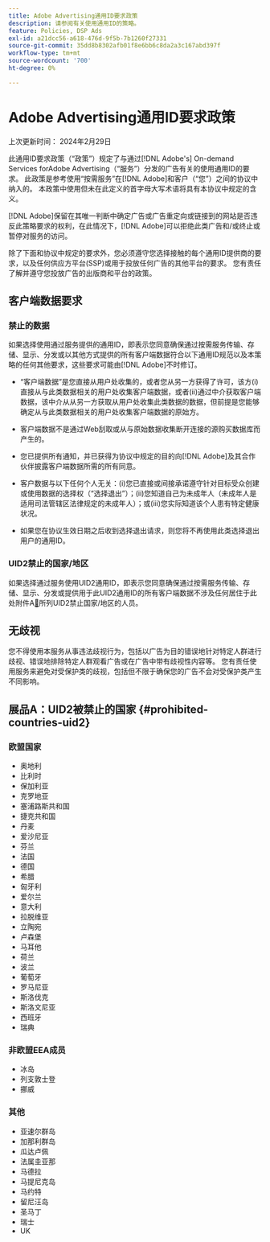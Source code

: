 ```yaml
---
title: Adobe Advertising通用ID要求政策
description: 请参阅有关使用通用ID的策略。
feature: Policies, DSP Ads
exl-id: a21dcc56-a618-476d-9f5b-7b1260f27331
source-git-commit: 35dd8b8302afb01f8e6bb6c8da2a3c167abd397f
workflow-type: tm+mt
source-wordcount: '700'
ht-degree: 0%

---
```


# Adobe Advertising通用ID要求政策

上次更新时间： 2024年2月29日

此通用ID要求政策（“政策”）规定了与通过[!DNL Adobe's] On-demand Services forAdobe Advertising（“服务”）分发的广告有关的使用通用ID的要求。 此政策是参考使用“按需服务”在[!DNL Adobe]和客户（“您”）之间的协议中纳入的。 本政策中使用但未在此定义的首字母大写术语将具有本协议中规定的含义。

[!DNL Adobe]保留在其唯一判断中确定广告或广告重定向或链接到的网站是否违反此策略要求的权利，在此情况下，[!DNL Adobe]可以拒绝此类广告和/或终止或暂停对服务的访问。

除了下面和协议中规定的要求外，您必须遵守您选择接触的每个通用ID提供商的要求，以及任何供应方平台(SSP)或用于投放任何广告的其他平台的要求。 您有责任了解并遵守您投放广告的出版商和平台的政策。

## 客户端数据要求

### 禁止的数据

如果选择使用通过服务提供的通用ID，即表示您同意确保通过按需服务传输、存储、显示、分发或以其他方式提供的所有客户端数据符合以下通用ID规范以及本策略的任何其他要求，这些要求可能由[!DNL Adobe]不时修订。

* “客户端数据”是您直接从用户处收集的，或者您从另一方获得了许可，该方(i)直接从与此类数据相关的用户处收集客户端数据，或者(ii)通过中介获取客户端数据，该中介从从另一方获取从用户处收集此类数据的数据，但前提是您能够确定从与此类数据相关的用户处收集客户端数据的原始方。

* 客户端数据不是通过Web刮取或从与原始数据收集断开连接的源购买数据库而产生的。

* 您已提供所有通知，并已获得为协议中规定的目的向[!DNL Adobe]及其合作伙伴披露客户端数据所需的所有同意。

* 客户数据与以下任何个人无关：(i)您已直接或间接承诺遵守针对目标受众创建或使用数据的选择权（“选择退出”）；(ii)您知道自己为未成年人（未成年人是适用司法管辖区法律规定的未成年人）；或(iii)您实际知道该个人患有特定健康状况。

* 如果您在协议生效日期之后收到选择退出请求，则您将不再使用此类选择退出用户的通用ID。

### UID2禁止的国家/地区

如果选择通过服务使用UID2通用ID，即表示您同意确保通过按需服务传输、存储、显示、分发或提供用于此UID2通用ID的所有客户端数据不涉及任何居住于此处附件A[&#128279;](#prohibited-countries-uid2)所列UID2禁止国家/地区的人员。

## 无歧视

您不得使用本服务从事违法歧视行为，包括以广告为目的错误地针对特定人群进行歧视、错误地排除特定人群观看广告或在广告中带有歧视性内容等。 您有责任使用服务来避免对受保护类的歧视，包括但不限于确保您的广告不会对受保护类产生不同影响。

## 展品A：UID2被禁止的国家 {#prohibited-countries-uid2}

### 欧盟国家

* 奥地利
* 比利时
* 保加利亚
* 克罗地亚
* 塞浦路斯共和国
* 捷克共和国
* 丹麦
* 爱沙尼亚
* 芬兰
* 法国
* 德国
* 希腊
* 匈牙利
* 爱尔兰
* 意大利
* 拉脱维亚
* 立陶宛
* 卢森堡
* 马耳他
* 荷兰
* 波兰
* 葡萄牙
* 罗马尼亚
* 斯洛伐克
* 斯洛文尼亚
* 西班牙
* 瑞典

### 非欧盟EEA成员

* 冰岛
* 列支敦士登
* 挪威

### 其他

* 亚速尔群岛
* 加那利群岛
* 瓜达卢佩
* 法属圭亚那
* 马德拉
* 马提尼克岛
* 马约特
* 留尼汪岛
* 圣马丁
* 瑞士
* UK
